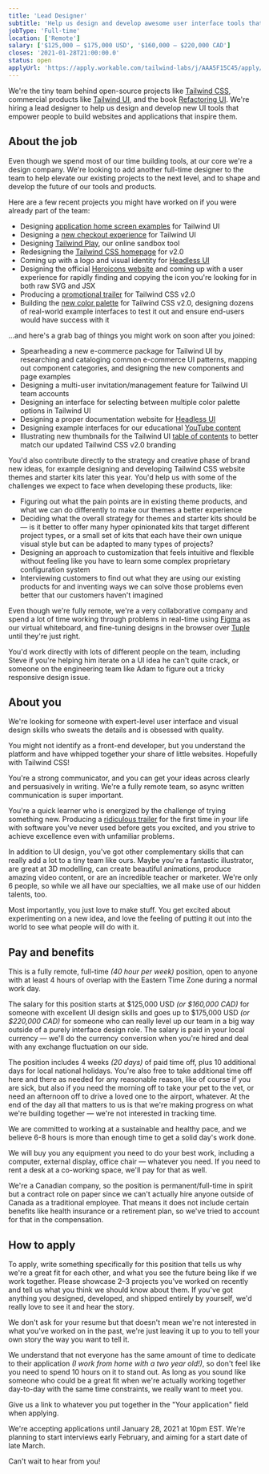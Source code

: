 ```yaml
---
title: 'Lead Designer'
subtitle: 'Help us design and develop awesome user interface tools that empower developers.'
jobType: 'Full-time'
location: ['Remote']
salary: ['$125,000 – $175,000 USD', '$160,000 – $220,000 CAD']
closes: '2021-01-28T21:00:00.0'
status: open
applyUrl: 'https://apply.workable.com/tailwind-labs/j/AAA5F15C45/apply/'
---
```


We're the tiny team behind open-source projects like [Tailwind CSS](https://tailwindcss.com), commercial products like [Tailwind UI](https://tailwindui.com), and the book [Refactoring UI](https://refactoringui.com/book). We're hiring a lead designer to help us design and develop new UI tools that empower people to build websites and applications that inspire them.

## About the job

Even though we spend most of our time building tools, at our core we're a design company. We're looking to add another full-time designer to the team to help elevate our existing projects to the next level, and to shape and develop the future of our tools and products.

Here are a few recent projects you might have worked on if you were already part of the team:

- Designing [application home screen examples](https://tailwindui.com/components/application-ui/page-examples/home-screens) for Tailwind UI
- Designing a [new checkout experience](https://tailwindui.com/checkout/4d5ccd7c-c0a3-4440-9f31-401a093dd7ba) for Tailwind UI
- Designing [Tailwind Play](https://play.tailwindcss.com/), our online sandbox tool
- Redesigning the [Tailwind CSS homepage](http://tailwindcss.com/) for v2.0
- Coming up with a logo and visual identity for [Headless UI](https://headlessui.dev/)
- Designing the official [Heroicons website](https://heroicons.com/) and coming up with a user experience for rapidly finding and copying the icon you're looking for in both raw SVG and JSX
- Producing a [promotional trailer](https://www.youtube.com/watch?v=3u_vIdnJYLc) for Tailwind CSS v2.0
- Building the [new color palette](https://tailwindcss.com/docs/customizing-colors#color-palette-reference) for Tailwind CSS v2.0, designing dozens of real-world example interfaces to test it out and ensure end-users would have success with it

...and here's a grab bag of things you might work on soon after you joined:

- Spearheading a new e-commerce package for Tailwind UI by researching and cataloging common e-commerce UI patterns, mapping out component categories, and designing the new components and page examples
- Designing a multi-user invitation/management feature for Tailwind UI team accounts
- Designing an interface for selecting between multiple color palette options in Tailwind UI
- Designing a proper documentation website for [Headless UI](https://headlessui.dev)
- Designing example interfaces for our educational [YouTube content](https://youtube.com/tailwindlabs)
- Illustrating new thumbnails for the Tailwind UI [table of contents](https://tailwindui.com/components) to better match our updated Tailwind CSS v2.0 branding

You'd also contribute directly to the strategy and creative phase of brand new ideas, for example designing and developing Tailwind CSS website themes and starter kits later this year. You'd help us with some of the challenges we expect to face when developing these products, like:

- Figuring out what the pain points are in existing theme products, and what we can do differently to make our themes a better experience
- Deciding what the overall strategy for themes and starter kits should be — is it better to offer many hyper opinionated kits that target different project types, or a small set of kits that each have their own unique visual style but can be adapted to many types of projects?
- Designing an approach to customization that feels intuitive and flexible without feeling like you have to learn some complex proprietary configuration system
- Interviewing customers to find out what they are using our existing products for and inventing ways we can solve those problems even better that our customers haven't imagined

Even though we're fully remote, we're a very collaborative company and spend a lot of time working through problems in real-time using [Figma](https://figma.com) as our virtual whiteboard, and fine-tuning designs in the browser over [Tuple](https://tuple.app) until they're just right.

You'd work directly with lots of different people on the team, including Steve if you're helping him iterate on a UI idea he can't quite crack, or someone on the engineering team like Adam to figure out a tricky responsive design issue.

## About you

We're looking for someone with expert-level user interface and visual design skills who sweats the details and is obsessed with quality.

You might not identify as a front-end developer, but you understand the platform and have whipped together your share of little websites. Hopefully with Tailwind CSS!

You're a strong communicator, and you can get your ideas across clearly and persuasively in writing. We're a fully remote team, so async written communication is super important.

You're a quick learner who is energized by the challenge of trying something new. Producing a [ridiculous trailer](https://www.youtube.com/watch?v=3u_vIdnJYLc) for the first time in your life with software you've never used before gets you excited, and you strive to achieve excellence even with unfamiliar problems.

In addition to UI design, you've got other complementary skills that can really add a lot to a tiny team like ours. Maybe you're a fantastic illustrator, are great at 3D modelling, can create beautiful animations, produce amazing video content, or are an incredible teacher or marketer. We're only 6 people, so while we all have our specialties, we all make use of our hidden talents, too.

Most importantly, you just love to make stuff. You get excited about experimenting on a new idea, and love the feeling of putting it out into the world to see what people will do with it.

## Pay and benefits

This is a fully remote, full-time _(40 hour per week)_ position, open to anyone with at least 4 hours of overlap with the Eastern Time Zone during a normal work day.

The salary for this position starts at $125,000 USD _(or $160,000 CAD)_ for someone with excellent UI design skills and goes up to $175,000 USD _(or $220,000 CAD)_ for someone who can really level up our team in a big way outside of a purely interface design role. The salary is paid in your local currency — we'll do the currency conversion when you're hired and deal with any exchange fluctuation on our side.

The position includes 4 weeks _(20 days)_ of paid time off, plus 10 additional days for local national holidays. You're also free to take additional time off here and there as needed for any reasonable reason, like of course if you are sick, but also if you need the morning off to take your pet to the vet, or need an afternoon off to drive a loved one to the airport, whatever. At the end of the day all that matters to us is that we're making progress on what we're building together — we're not interested in tracking time.

We are committed to working at a sustainable and healthy pace, and we believe 6-8 hours is more than enough time to get a solid day's work done.

We will buy you any equipment you need to do your best work, including a computer, external display, office chair — whatever you need. If you need to rent a desk at a co-working space, we'll pay for that as well.

We're a Canadian company, so the position is permanent/full-time in spirit but a contract role on paper since we can't actually hire anyone outside of Canada as a traditional employee. That means it does not include certain benefits like health insurance or a retirement plan, so we've tried to account for that in the compensation.

## How to apply

To apply, write something specifically for this position that tells us why we're a great fit for each other, and what you see the future being like if we work together. Please showcase 2–3 projects you've worked on recently and tell us what you think we should know about them. If you've got anything you designed, developed, and shipped entirely by yourself, we'd really love to see it and hear the story.

We don't ask for your resume but that doesn't mean we're not interested in what you've worked on in the past, we're just leaving it up to you to tell your own story the way you want to tell it.

We understand that not everyone has the same amount of time to dedicate to their application _(I work from home with a two year old!)_, so don't feel like you need to spend 10 hours on it to stand out. As long as you sound like someone who could be a great fit when we're actually working together day-to-day with the same time constraints, we really want to meet you.

Give us a link to whatever you put together in the "Your application" field when applying.

We're accepting applications until January 28, 2021 at 10pm EST. We're planning to start interviews early February, and aiming for a start date of late March.

Can't wait to hear from you!
